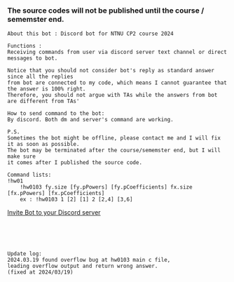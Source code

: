 ### The source codes will not be published until the course / sememster end.
```
About this bot : Discord bot for NTNU CP2 course 2024

Functions :
Receiving commands from user via discord server text channel or direct messages to bot.

Notice that you should not consider bot's reply as standard answer since all the replies
from bot are connected to my code, which means I cannot guarantee that the answer is 100% right.
Therefore, you should not argue with TAs while the answers from bot are different from TAs'

How to send command to the bot:
By discord. Both dm and server's command are working.

P.S.
Sometimes the bot might be offline, please contact me and I will fix it as soon as possible.
The bot may be terminated after the course/sememster end, but I will make sure
it comes after I published the source code.
```

```
Command lists:
!hw01
    !hw0103 fy.size [fy.pPowers] [fy.pCoefficients] fx.size [fx.pPowers] [fx.pCoefficients]
    ex : !hw0103 1 [2] [1] 2 [2,4] [3,6]
```
[Invite Bot to your Discord server](https://discord.com/oauth2/authorize?client_id=1219295687204667433&permissions=8&scope=bot)

<br><br><br>
```
Update log:
2024.03.19 found overflow bug at hw0103 main c file, 
leading overflow output and return wrong answer. 
(fixed at 2024/03/19)
```